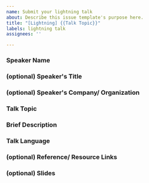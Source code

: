 ```yaml
---
name: Submit your lightning talk
about: Describe this issue template's purpose here.
title: "[Lightning] {{Talk Topic}}"
labels: lightning talk
assignees: ''

---
```


<!-- 
Our treatment to the talk submission:
- The talk submission process is completely transparent. The discussions, comment, suggestions would be posted in this issues transparently.
- If you'd like to make an inquiry privately, please contact the event organiser through organizer@gdghk.org or Flutter Hong Kong Telegram group https://t.me/FlutterHK 
- We wouldn't reject any submission if the content meet public sector ethics.
- The more 👍 the higher priority to be scheduled if there are multiple talks at the same time.

Actions:
1. Please complete the required input in English or Chinese.

Advices:
- The talk can be conducted in English / Cantonese / Mandarin.
- Keep Short. Max 5 mins. There will be extra few minutes Q&A time if needed. 
- Audience loves to see demo/ slides, but both of them are optional.
-->

### Speaker Name
<!-- required, a casual name is okay.
Example: Emma Wong
-->

### (optional) Speaker's Title 
<!-- optional -->

### (optional) Speaker's Company/ Organization
<!-- optional -->

### Talk Topic
<!-- required, any Flutter/Dart/Programming topics. -->

### Brief Description
<!-- required, few sentences or point form to briefly describe your lightning talk content. 
-->

### Talk Language
<!-- required, English / Cantonese / Mandarin -->

### (optional) Reference/ Resource Links
<!-- optional, any references/resources/sample code links you want to share with audiences. -->

### (optional) Slides
<!-- optional, if you want to share the slides with audiences.
Audience loves to see your slides and for historical reference. There are three options

1. Export it in PDF with compression (size limit <= 10MB)
2. Commit it into the repository and create pull request and mention this issue (size limit <= 50MB). 
3. Google Drive link (Please set Anyone with the link can access) 
-->

